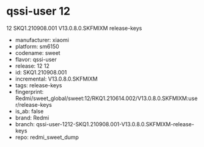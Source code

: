 # qssi-user 12
12 SKQ1.210908.001 V13.0.8.0.SKFMIXM release-keys
- manufacturer: xiaomi
- platform: sm6150
- codename: sweet
- flavor: qssi-user
- release: 12
12
- id: SKQ1.210908.001
- incremental: V13.0.8.0.SKFMIXM
- tags: release-keys
- fingerprint: Redmi/sweet_global/sweet:12/RKQ1.210614.002/V13.0.8.0.SKFMIXM:user/release-keys
- is_ab: false
- brand: Redmi
- branch: qssi-user-1212-SKQ1.210908.001-V13.0.8.0.SKFMIXM-release-keys
- repo: redmi_sweet_dump
